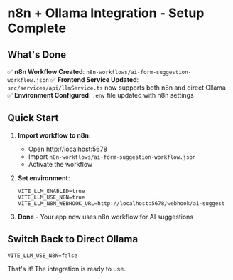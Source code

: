 # n8n + Ollama Integration - Setup Complete

## What's Done

✅ **n8n Workflow Created**: `n8n-workflows/ai-form-suggestion-workflow.json`
✅ **Frontend Service Updated**: `src/services/api/llmService.ts` now supports both n8n and direct Ollama
✅ **Environment Configured**: `.env` file updated with n8n settings

## Quick Start

1. **Import workflow to n8n**:
   - Open http://localhost:5678
   - Import `n8n-workflows/ai-form-suggestion-workflow.json`
   - Activate the workflow

2. **Set environment**:
   ```env
   VITE_LLM_ENABLED=true
   VITE_LLM_USE_N8N=true
   VITE_LLM_N8N_WEBHOOK_URL=http://localhost:5678/webhook/ai-suggest
   ```

3. **Done** - Your app now uses n8n workflow for AI suggestions

## Switch Back to Direct Ollama

```env
VITE_LLM_USE_N8N=false
```

That's it! The integration is ready to use.
